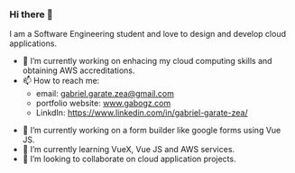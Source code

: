 ### Hi there 👋

I am a Software Engineering student and love to design and develop cloud applications. 

- 🔭 I’m currently working on enhacing my cloud computing skills and obtaining AWS accreditations.
- 📫 How to reach me: 
  - email: gabriel.garate.zea@gmail.com
  - portfolio website: www.gabogz.com
  - LinkdIn: https://www.linkedin.com/in/gabriel-garate-zea/

<!--**GaboGZ/gabogz** is a ✨ _special_ ✨ repository because its `README.md` (this file) appears on your GitHub profile.-->

- 🔭 I’m currently working on a form builder like google forms using Vue JS.
- 🌱 I’m currently learning VueX, Vue JS and AWS services.
- 👯 I’m looking to collaborate on cloud application projects.
<!-- - 🤔 I’m looking for help with ... 
- 💬 Ask me about ...
- 😄 Pronouns: ...
- ⚡ Fun fact: ...
-->
